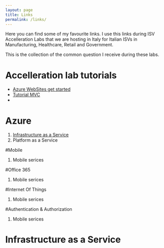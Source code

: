 ```yaml
---
layout: page
title: Links
permalink: /links/
---
```


Here you can find some of my favourite links.
I use this links during ISV Accelleration Labs that we are hosting in Italy for Italian ISVs in Manufacturing, Healthcare, Retail and Government.

This is the collection of the common question I receive during these labs.

# Accelleration lab tutorials
- [Azure WebSites get started](http://azure.microsoft.com/it-it/documentation/articles/web-sites-dotnet-get-started/)
- [Tutorial MVC](http://www.asp.net/mvc/overview/getting-started/introduction/getting-started)
- 
# Azure 
1. [Infrastructure as a Service]()
2. Platform as a Service

#Mobile
1. Mobile serices

#Office 365
1. Mobile serices

#Internet Of Things
1. Mobile serices

#Authentication & Authorization
1. Mobile serices



# Infrastructure as a Service